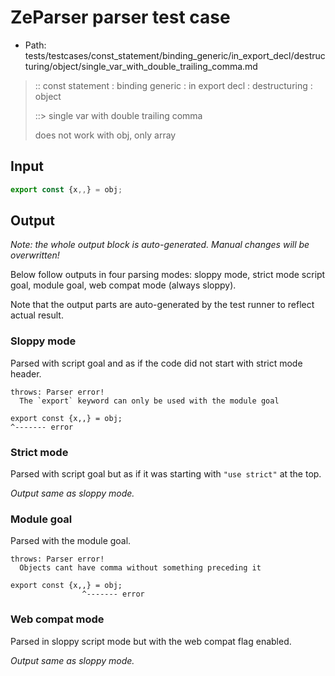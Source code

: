 # ZeParser parser test case

- Path: tests/testcases/const_statement/binding_generic/in_export_decl/destructuring/object/single_var_with_double_trailing_comma.md

> :: const statement : binding generic : in export decl : destructuring : object
>
> ::> single var with double trailing comma
>
> does not work with obj, only array

## Input

`````js
export const {x,,} = obj;
`````

## Output

_Note: the whole output block is auto-generated. Manual changes will be overwritten!_

Below follow outputs in four parsing modes: sloppy mode, strict mode script goal, module goal, web compat mode (always sloppy).

Note that the output parts are auto-generated by the test runner to reflect actual result.

### Sloppy mode

Parsed with script goal and as if the code did not start with strict mode header.

`````
throws: Parser error!
  The `export` keyword can only be used with the module goal

export const {x,,} = obj;
^------- error
`````

### Strict mode

Parsed with script goal but as if it was starting with `"use strict"` at the top.

_Output same as sloppy mode._

### Module goal

Parsed with the module goal.

`````
throws: Parser error!
  Objects cant have comma without something preceding it

export const {x,,} = obj;
                ^------- error
`````


### Web compat mode

Parsed in sloppy script mode but with the web compat flag enabled.

_Output same as sloppy mode._
